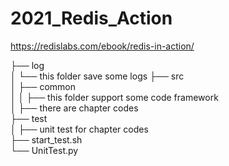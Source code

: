 # 2021_Redis_Action

https://redislabs.com/ebook/redis-in-action/
  
├── log  
│   └── this folder save some logs 
├── src  
│   ├── common  
│   │   ├── this folder support some code framework  
│   ├── there are chapter codes  
├── test  
│   ├── unit test for chapter codes  
├── start_test.sh  
└── UnitTest.py  
